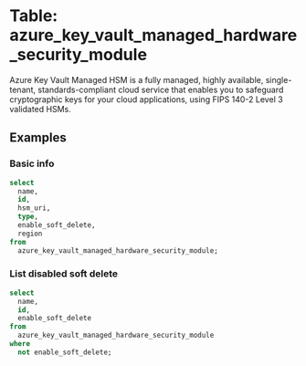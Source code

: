 # Table: azure_key_vault_managed_hardware_security_module

Azure Key Vault Managed HSM is a fully managed, highly available, single-tenant, standards-compliant cloud service that enables you to safeguard cryptographic keys for your cloud applications, using FIPS 140-2 Level 3 validated HSMs.

## Examples

### Basic info

```sql
select
  name,
  id,
  hsm_uri,
  type,
  enable_soft_delete,
  region
from
  azure_key_vault_managed_hardware_security_module;
```

### List disabled soft delete

```sql
select
  name,
  id,
  enable_soft_delete
from
  azure_key_vault_managed_hardware_security_module
where
  not enable_soft_delete;
```